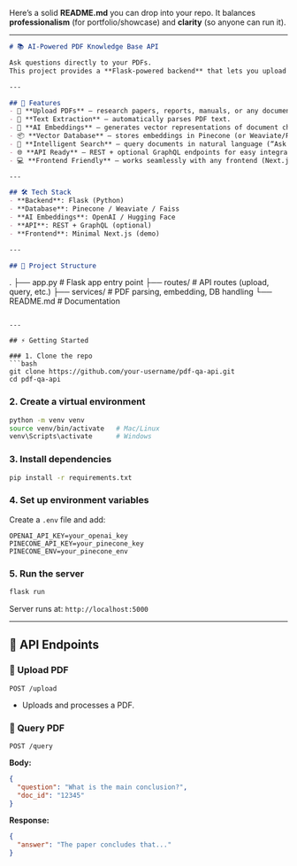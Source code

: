 Here’s a solid **README.md** you can drop into your repo. It balances **professionalism** (for portfolio/showcase) and **clarity** (so anyone can run it).

---

```markdown
# 📚 AI-Powered PDF Knowledge Base API

Ask questions directly to your PDFs.  
This project provides a **Flask-powered backend** that lets you upload PDFs, extract their text, embed content into a **vector database (Pinecone/Weaviate)**, and query documents via **REST/GraphQL API**.

---

## 🚀 Features
- 📄 **Upload PDFs** – research papers, reports, manuals, or any document.
- 🧩 **Text Extraction** – automatically parses PDF text.
- 🧠 **AI Embeddings** – generates vector representations of document chunks.
- 📦 **Vector Database** – stores embeddings in Pinecone (or Weaviate/Faiss).
- 🔎 **Intelligent Search** – query documents in natural language (“Ask your PDF”).
- 🌐 **API Ready** – REST + optional GraphQL endpoints for easy integration.
- 💻 **Frontend Friendly** – works seamlessly with any frontend (Next.js, React, etc.).

---

## 🛠️ Tech Stack
- **Backend**: Flask (Python)
- **Database**: Pinecone / Weaviate / Faiss
- **AI Embeddings**: OpenAI / Hugging Face
- **API**: REST + GraphQL (optional)
- **Frontend**: Minimal Next.js (demo)

---

## 📂 Project Structure
```

.
├── app.py              # Flask app entry point
├── routes/             # API routes (upload, query, etc.)
├── services/           # PDF parsing, embedding, DB handling
└── README.md           # Documentation

````

---

## ⚡ Getting Started

### 1. Clone the repo
```bash
git clone https://github.com/your-username/pdf-qa-api.git
cd pdf-qa-api
````

### 2. Create a virtual environment

```bash
python -m venv venv
source venv/bin/activate   # Mac/Linux
venv\Scripts\activate      # Windows
```

### 3. Install dependencies

```bash
pip install -r requirements.txt
```

### 4. Set up environment variables

Create a `.env` file and add:

```
OPENAI_API_KEY=your_openai_key
PINECONE_API_KEY=your_pinecone_key
PINECONE_ENV=your_pinecone_env
```

### 5. Run the server

```bash
flask run
```

Server runs at: `http://localhost:5000`

---

## 📡 API Endpoints

### 🔹 Upload PDF

```http
POST /upload
```

* Uploads and processes a PDF.

### 🔹 Query PDF

```http
POST /query
```

**Body:**

```json
{
  "question": "What is the main conclusion?",
  "doc_id": "12345"
}
```

**Response:**

```json
{
  "answer": "The paper concludes that..."
}
```
